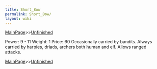 ```yaml
---
title: Short_Bow
permalink: Short_Bow/
layout: wiki
---
```


[MainPage](/keeperrl_wiki/ "wikilink")>>[Unfinished](/keeperrl_wiki/Unfinished "wikilink")



 Power: 9 - 11
 Weight: 1
 Price: 60
Occasionally carried by bandits. Always carried by harpies, driads, archers both human and elf. Allows ranged attacks.

[MainPage](/keeperrl_wiki/ "wikilink")>>[Unfinished](/keeperrl_wiki/Unfinished "wikilink")

